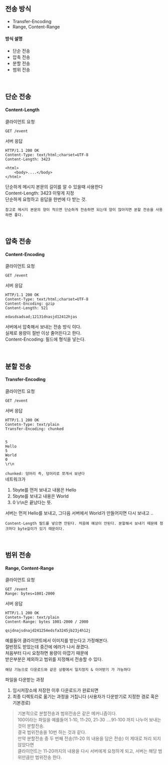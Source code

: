 ## 전송 방식

- Transfer-Encoding
- Range, Content-Range

#### 방식 설명
- 단순 전송
- 압축 전송
- 분할 전송
- 범위 전송

<br>

## 단순 전송
#### Content-Length

클라이언트 요청
```
GET /event
```

서버 응답
```
HTTP/1.1 200 OK
Content-Type: text/html;charset=UTF-8
Content-Length: 3423

<html>
    <body>....</body>
</html>
```

단순하게 메시지 본문의 길이를 알 수 있을때 사용한다  
Content-Length: 3423 이렇게 지정  
단순하게 요청하고  응답을 한번에 다 받는 것.

`참고로 메시지 본문의 양이 적으면 단순하게 전송하면 되는데 양이 많아지면 분할 전송을 사용하면 좋다.`


<br>

## 압축 전송
#### Content-Encoding


클라이언트 요청
```
GET /event
```


서버 응답
```
HTTP/1.1 200 OK
Content-Type: text/html;charset=UTF-8
Content-Encoding: gzip
Content-Length: 521

edasdsadsad;12131dnasjd12412hjas
```

서버에서 압축해서 보내는 전송 방식 이다.  
실제로 용량이 절반 이상 줄어든다고 한다.  
Content-Encoding: 필드에 형식을 넣는다.  



<br>

## 분할 전송
#### Transfer-Encoding

클라이언트 요청
```
GET /event
```


서버 응답
```
HTTP/1.1 200 OK
Contetn-Type: text/plain
Transfer-Encoding: chunked


5
Hello
5
World
0
\r\n
```

`chunked: 덩어리 즉, 덩어리로 쪼개서 보낸다`  
네트워크가  
1. 5byte를 먼저 보내고 내용은 Hello
2. 5byte를 보내고 내용은 World
3. 0 \r\n은 끝났다는 뜻.

서버는 먼저 Hello를 보내고, 그다음 서버에서 World가 만들어지면 다시 보내고  ..

`Content-Length 필드를 넣으면 안된다. 처음에 예상이 안된다. 분할해서 보내기 때문에 청크마다 byte길이가 있기 때문이다.`


<br>

## 범위 전송
#### Range, Content-Range

클라이언트 요청
```
GET /event
Range: bytes=1001-2000
```

서버 응답
```
HTTP/1.1 200 OK
Contetn-Type: text/plain
Content-Range: bytes 1001-2000 / 2000

qsjdnajsdnajd241254edsfa3245jb23j4h12j
```

예를들어 클라이언트에서 이미지를 받는다고 가정해본다.  
절반정도 받았는데 중간에 에러가 나서 끊겼다.  
처음부터 다시 요청하면 용량이 아깝기 때문에  
받은부분은 제외하고 범위를 지정해서 전송할 수 있다.  

`해당 기능으로 다운로드와 같은 상황에서 일지정지 & 이어받기 가 가능하다`

파일을 다운받는 과정  
 1) 임시저장소에 저장한 이후 다운로드가 완료되면
2) 최종 디렉토리로 옮기는 과정을 거칩니다 (사용자가 다운받기로 지정한 경로 혹은 기본경로)



> 기본적으로 분할전송과 범위전송은 같은 메커니즘이다.  
> 100이라는 파일을 예를들어 1-10, 11-20, 21-30 ....91-100 까지 나누어 보내는 것이 분할전송.    
> 결국 범위전송을 10번 하는 것과 같다.  
> 만약 분할전송 중 두 번째 전송(11-20 의 내용을 담은 전송) 이 제대로 처리 되지 않았다면  
> 클라이언트는 11-20까지의 내용을 다시 서버에게 요청하게 되고, 서버는 해당 범위만큼만 범위전송 한다.

